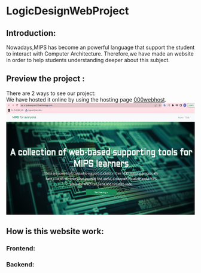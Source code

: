 # LogicDesignWebProject 
## Introduction:
Nowadays,MIPS has become an powerful language that support the student to interact with Computer Architecture.
Therefore,we have made an website in order to help students understanding deeper about this subject.
## Preview the project :
There are 2 ways to see our project:<br />
We have hosted it online by using the hosting page [000webhost](https://vn.000webhost.com/).<br/>
<img src= "Pictures/Webpage.png" height = "300">

## How is this website work:
### Frontend:
### Backend:
